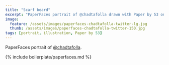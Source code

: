 ```yaml
---
title: "Scarf beard"
excerpt: "PaperFaces portrait of @chadtafolla drawn with Paper by 53 on an iPad."
image: 
  feature: /assets/images/paperfaces-chadtafolla-twitter-lg.jpg
  thumb: /assets/images/paperfaces-chadtafolla-twitter-150.jpg
tags: [portrait, illustration, Paper by 53]
---
```


PaperFaces portrait of [@chadtafolla](http://twitter.com/chadtafolla).

{% include boilerplate/paperfaces.md %}